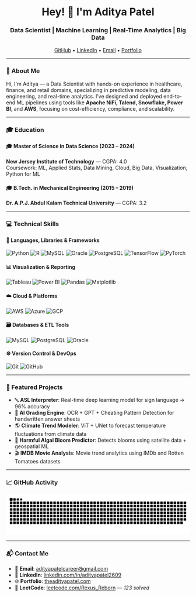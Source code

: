 
<h1 align="center">Hey! 👋 I'm Aditya Patel</h1>
<h3 align="center">Data Scientist | Machine Learning | Real-Time Analytics | Big Data</h3>

<p align="center">
  <a href="https://github.com/AdityaPatel1068" target="_blank">GitHub</a> • 
  <a href="https://www.linkedin.com/in/adityapatel2609/" target="_blank">LinkedIn</a> • 
  <a href="mailto:adityapatelcareer@gmail.com">Email</a> • 
  <a href="https://theadityapatel.com" target="_blank">Portfolio</a>
</p>

---

### 🧠 About Me
Hi, I'm Aditya — a Data Scientist with hands-on experience in healthcare, finance, and retail domains, specializing in predictive modeling, data engineering, and real-time analytics. I’ve designed and deployed end-to-end ML pipelines using tools like **Apache NiFi, Talend, Snowflake, Power BI**, and **AWS**, focusing on cost-efficiency, compliance, and scalability.

---

### 🎓 Education

#### 🎓 Master of Science in Data Science (2023 – 2024)
**New Jersey Institute of Technology** — CGPA: 4.0  
Coursework: ML, Applied Stats, Data Mining, Cloud, Big Data, Visualization, Python for ML

#### 🎓 B.Tech. in Mechanical Engineering (2015 – 2019)
**Dr. A.P.J. Abdul Kalam Technical University** — CGPA: 3.2  

---

### 💻 Technical Skills

#### 🧮 Languages, Libraries & Frameworks
<p align="left">
  <img src="https://cdn.jsdelivr.net/gh/devicons/devicon/icons/python/python-original.svg" height="40" title="Python"/>
  <img src="https://cdn.jsdelivr.net/gh/devicons/devicon/icons/r/r-original.svg" height="40" title="R"/>
  <img src="https://cdn.jsdelivr.net/gh/devicons/devicon/icons/mysql/mysql-original.svg" height="40" title="MySQL"/>
  <img src="https://cdn.jsdelivr.net/gh/devicons/devicon/icons/oracle/oracle-original.svg" height="40" title="Oracle"/>
  <img src="https://cdn.jsdelivr.net/gh/devicons/devicon/icons/postgresql/postgresql-original.svg" height="40" title="PostgreSQL"/>
  <img src="https://cdn.jsdelivr.net/gh/devicons/devicon/icons/tensorflow/tensorflow-original.svg" height="40" title="TensorFlow"/>
  <img src="https://cdn.jsdelivr.net/gh/devicons/devicon/icons/pytorch/pytorch-original.svg" height="40" title="PyTorch"/>
</p>

#### 📊 Visualization & Reporting
<p align="left">
  <img src="https://img.icons8.com/color/48/tableau-software.png" height="40" title="Tableau"/>
  <img src="https://img.icons8.com/color/48/microsoft-power-bi.png" height="40" title="Power BI"/>
  <img src="https://cdn.jsdelivr.net/gh/devicons/devicon/icons/pandas/pandas-original.svg" height="40" title="Pandas"/>
  <img src="https://cdn.jsdelivr.net/gh/devicons/devicon/icons/matplotlib/matplotlib-original.svg" height="40" title="Matplotlib"/>
</p>

#### ☁️ Cloud & Platforms
<p align="left">
  <img src="https://cdn.jsdelivr.net/gh/devicons/devicon/icons/amazonwebservices/amazonwebservices-original.svg" height="40" title="AWS"/>
  <img src="https://cdn.jsdelivr.net/gh/devicons/devicon/icons/azure/azure-original.svg" height="40" title="Azure"/>
  <img src="https://cdn.jsdelivr.net/gh/devicons/devicon/icons/googlecloud/googlecloud-original.svg" height="40" title="GCP"/>
</p>

#### 🗃️ Databases & ETL Tools
<p align="left">
  <img src="https://cdn.jsdelivr.net/gh/devicons/devicon/icons/mysql/mysql-original.svg" height="40" title="MySQL"/>
  <img src="https://cdn.jsdelivr.net/gh/devicons/devicon/icons/postgresql/postgresql-original.svg" height="40" title="PostgreSQL"/>
  <img src="https://cdn.jsdelivr.net/gh/devicons/devicon/icons/oracle/oracle-original.svg" height="40" title="Oracle"/>
</p>

#### ⚙️ Version Control & DevOps
<p align="left">
  <img src="https://cdn.jsdelivr.net/gh/devicons/devicon/icons/git/git-original.svg" height="40" title="Git"/>
  <img src="https://cdn.jsdelivr.net/gh/devicons/devicon/icons/github/github-original.svg" height="40" title="GitHub"/>
</p>

---

### 🚀 Featured Projects

- 🔤 **ASL Interpreter**: Real-time deep learning model for sign language → 96% accuracy  
- 🧪 **AI Grading Engine**: OCR + GPT + Cheating Pattern Detection for handwritten answer sheets  
- 🌎 **Climate Trend Modeler**: ViT + UNet to forecast temperature fluctuations from climate data  
- 🎥 **Harmful Algal Bloom Predictor**: Detects blooms using satellite data + geospatial ML  
- 🎬 **IMDB Movie Analysis**: Movie trend analytics using IMDb and Rotten Tomatoes datasets  

---

### 📈 GitHub Activity

![snake gif](https://github.com/AdityaPatel1068/AdityaPatel1068/blob/output/github-snake-dark.svg)

---

### 📬 Contact Me

- 📧 **Email**: [adityapatelcareer@gmail.com](mailto:adityapatelcareer@gmail.com)  
- 💼 **LinkedIn**: [linkedin.com/in/adityapatel2609](https://linkedin.com/in/adityapatel2609)  
- 🌐 **Portfolio**: [theadityapatel.com](https://theadityapatel.com)  
- 🧠 **LeetCode**: [leetcode.com/Rexus_Reborn](https://leetcode.com/Rexus_Reborn/) — *123 solved*
